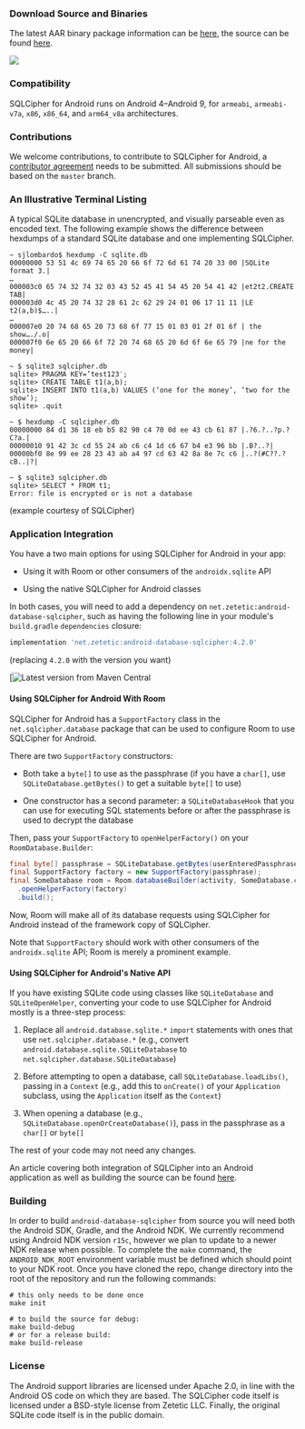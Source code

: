 ### Download Source and Binaries

The latest AAR binary package information can be [here](https://www.zetetic.net/sqlcipher/open-source), the source can be found [here](https://github.com/sqlcipher/android-database-sqlcipher).
<p><a href="https://maven-badges.herokuapp.com/maven-central/net.zetetic/android-database-sqlcipher"><img src="https://maven-badges.herokuapp.com/maven-central/net.zetetic/android-database-sqlcipher/badge.svg"></a></p>

### Compatibility

SQLCipher for Android runs on Android 4–Android 9, for `armeabi`, `armeabi-v7a`, `x86`, `x86_64`, and `arm64_v8a` architectures.
    
### Contributions

We welcome contributions, to contribute to SQLCipher for Android, a [contributor agreement](https://www.zetetic.net/contributions/) needs to be submitted. All submissions should be based on the `master` branch.

### An Illustrative Terminal Listing

A typical SQLite database in unencrypted, and visually parseable even as encoded text. The following example shows the difference between hexdumps of a standard SQLite database and one implementing SQLCipher.

```
~ sjlombardo$ hexdump -C sqlite.db
00000000 53 51 4c 69 74 65 20 66 6f 72 6d 61 74 20 33 00 |SQLite format 3.|
…
000003c0 65 74 32 74 32 03 43 52 45 41 54 45 20 54 41 42 |et2t2.CREATE TAB|
000003d0 4c 45 20 74 32 28 61 2c 62 29 24 01 06 17 11 11 |LE t2(a,b)$…..|
…
000007e0 20 74 68 65 20 73 68 6f 77 15 01 03 01 2f 01 6f | the show…./.o|
000007f0 6e 65 20 66 6f 72 20 74 68 65 20 6d 6f 6e 65 79 |ne for the money|

~ $ sqlite3 sqlcipher.db
sqlite> PRAGMA KEY=’test123′;
sqlite> CREATE TABLE t1(a,b);
sqlite> INSERT INTO t1(a,b) VALUES (‘one for the money’, ‘two for the show’);
sqlite> .quit

~ $ hexdump -C sqlcipher.db
00000000 84 d1 36 18 eb b5 82 90 c4 70 0d ee 43 cb 61 87 |.?6.?..?p.?C?a.|
00000010 91 42 3c cd 55 24 ab c6 c4 1d c6 67 b4 e3 96 bb |.B?..?|
00000bf0 8e 99 ee 28 23 43 ab a4 97 cd 63 42 8a 8e 7c c6 |..?(#C??.?cB..|?|

~ $ sqlite3 sqlcipher.db
sqlite> SELECT * FROM t1;
Error: file is encrypted or is not a database
```
(example courtesy of SQLCipher)

### Application Integration

You have a two main options for using SQLCipher for Android in your app: 

- Using it with Room or other consumers of the `androidx.sqlite` API

- Using the native SQLCipher for Android classes

In both cases, you will need to add a dependency on `net.zetetic:android-database-sqlcipher`,
such as having the following line in your module's `build.gradle` `dependencies`
closure:

```gradle
implementation 'net.zetetic:android-database-sqlcipher:4.2.0'
```

(replacing `4.2.0` with the version you want)

[![Latest version from Maven Central](https://maven-badges.herokuapp.com/maven-central/net.zetetic/android-database-sqlcipher/badge.png)

#### Using SQLCipher for Android With Room

SQLCipher for Android has a `SupportFactory` class in the `net.sqlcipher.database` package
that can be used to configure Room to use SQLCipher for Android.

There are two `SupportFactory` constructors:

- Both take a `byte[]` to use as the passphrase (if you have a `char[]`, use
`SQLiteDatabase.getBytes()` to get a suitable `byte[]` to use)

- One constructor has a second parameter: a `SQLiteDatabaseHook` that you can use
for executing SQL statements before or after the passphrase is used to decrypt
the database

Then, pass your `SupportFactory` to `openHelperFactory()` on your `RoomDatabase.Builder`:

```java
final byte[] passphrase = SQLiteDatabase.getBytes(userEnteredPassphrase);
final SupportFactory factory = new SupportFactory(passphrase);
final SomeDatabase room = Room.databaseBuilder(activity, SomeDatabase.class, DB_NAME)
  .openHelperFactory(factory)
  .build();
```

Now, Room will make all of its database requests using SQLCipher for Android instead
of the framework copy of SQLCipher.

Note that `SupportFactory` should work with other consumers of the `androidx.sqlite` API;
Room is merely a prominent example.

#### Using SQLCipher for Android's Native API

If you have existing SQLite code using classes like `SQLiteDatabase` and `SQLiteOpenHelper`,
converting your code to use SQLCipher for Android mostly is a three-step process:

1. Replace all `android.database.sqlite.*` `import` statements with ones that
use `net.sqlcipher.database.*` (e.g., convert `android.database.sqlite.SQLiteDatabase`
to `net.sqlcipher.database.SQLiteDatabase`)

2. Before attempting to open a database, call `SQLiteDatabase.loadLibs()`, passing
in a `Context` (e.g., add this to `onCreate()` of your `Application` subclass, using
the `Application` itself as the `Context`)

3. When opening a database (e.g., `SQLiteDatabase.openOrCreateDatabase()`), pass
in the passphrase as a `char[]` or `byte[]`

The rest of your code may not need any changes.

An article covering both integration of SQLCipher into an Android application as well as building the source can be found [here](https://www.zetetic.net/sqlcipher/sqlcipher-for-android/).

### Building

In order to build `android-database-sqlcipher` from source you will need both the Android SDK, Gradle, and the Android NDK. We currently recommend using Android NDK version `r15c`, however we plan to update to a newer NDK release when possible. To complete the `make` command, the `ANDROID_NDK_ROOT` environment variable must be defined which should point to your NDK root. Once you have cloned the repo, change directory into the root of the repository and run the following commands:

```
# this only needs to be done once
make init

# to build the source for debug:
make build-debug
# or for a release build:
make build-release
```

### License

The Android support libraries are licensed under Apache 2.0, in line with the Android OS code on which they are based. The SQLCipher code itself is licensed under a BSD-style license from Zetetic LLC. Finally, the original SQLite code itself is in the public domain.
